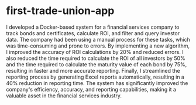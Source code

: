 # first-trade-union-app
I developed a Docker-based system for a financial services company to track bonds and certificates, calculate ROI, and filter and query investor data. The company had been using a manual process for these tasks, which was time-consuming and prone to errors. By implementing a new algorithm, I improved the accuracy of ROI calculations by 20% and reduced errors. I also reduced the time required to calculate the ROI of all investors by 50% and the time required to calculate the maturity value of each bond by 75%, resulting in faster and more accurate reporting. Finally, I streamlined the reporting process by generating Excel reports automatically, resulting in a 40% reduction in reporting time. The system has significantly improved the company's efficiency, accuracy, and reporting capabilities, making it a valuable asset in the financial services industry.
